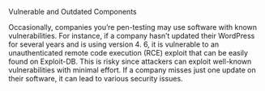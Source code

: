Vulnerable and Outdated Components

Occasionally, companies you’re pen-testing may use software with known vulnerabilities. For instance, if a company hasn’t updated their WordPress for several years and is using version 4. 6, it is vulnerable to an unauthenticated remote code execution (RCE) exploit that can be easily found on Exploit-DB. This is risky since attackers can exploit well-known vulnerabilities with minimal effort. If a company misses just one update on their software, it can lead to various security issues.
